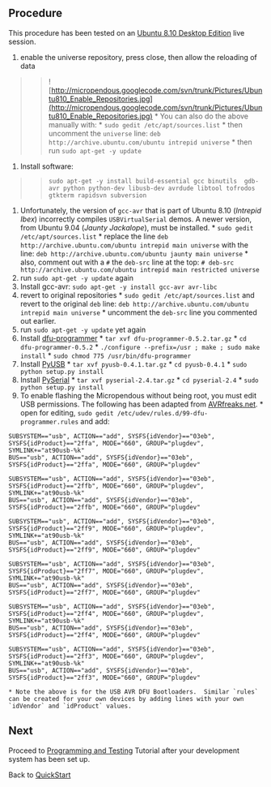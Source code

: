## Procedure ##

This procedure has been tested on an [Ubuntu 8.10 Desktop Edition](http://www.ubuntu.com/getubuntu/download) live session.

  1. enable the universe repository, press close, then allow the reloading of data
> > ![http://micropendous.googlecode.com/svn/trunk/Pictures/Ubuntu810_Enable_Repositories.jpg](http://micropendous.googlecode.com/svn/trunk/Pictures/Ubuntu810_Enable_Repositories.jpg)
    * You can also do the above manually with:
      * `sudo gedit /etc/apt/sources.list`
      * then uncomment the `universe` line: `deb http://archive.ubuntu.com/ubuntu intrepid universe`
      * then run `sudo apt-get -y update`
  1. Install software:
> > `sudo apt-get -y install build-essential gcc binutils  gdb-avr python python-dev libusb-dev avrdude libtool tofrodos gtkterm rapidsvn subversion`
  1. Unfortunately, the version of `gcc-avr` that is part of Ubuntu 8.10 (_Intrepid Ibex_) incorrectly compiles `USBVirtualSerial` demos.  A newer version, from Ubuntu 9.04 (_Jaunty Jackalope_), must be installed.
    * `sudo gedit /etc/apt/sources.list`
    * replace the line `deb http://archive.ubuntu.com/ubuntu intrepid main universe` with the line: `deb http://archive.ubuntu.com/ubuntu jaunty main universe`
    * also, comment out with a `#` the `deb-src` line at the top: `# deb-src http://archive.ubuntu.com/ubuntu intrepid main restricted universe`
  1. run `sudo apt-get -y update` again
  1. Install gcc-avr: `sudo apt-get -y install gcc-avr avr-libc`
  1. revert to original repositories
    * `sudo gedit /etc/apt/sources.list` and revert to the original `deb` line: `deb http://archive.ubuntu.com/ubuntu intrepid main universe`
    * uncomment the `deb-src` line you commented out earlier.
  1. run `sudo apt-get -y update` yet again
  1. Install [dfu-programmer](http://downloads.sourceforge.net/dfu-programmer/dfu-programmer-0.5.2.tar.gz)
    * `tar xvf dfu-programmer-0.5.2.tar.gz`
    * `cd dfu-programmer-0.5.2`
    * `./configure --prefix=/usr ; make ; sudo make install`
    * `sudo chmod 775 /usr/bin/dfu-programmer`
  1. Install [PyUSB](http://developer.berlios.de/project/showfiles.php?group_id=4354&release_id=13488)
    * `tar xvf pyusb-0.4.1.tar.gz`
    * `cd pyusb-0.4.1`
    * `sudo python setup.py install`
  1. Install [PySerial](http://downloads.sourceforge.net/pyserial/pyserial-2.4.tar.gz)
    * `tar xvf pyserial-2.4.tar.gz`
    * `cd pyserial-2.4`
    * `sudo python setup.py install`
  1. To enable flashing the Micropendous without being root, you must edit USB permissions.  The following has been adapted from [AVRfreaks.net](http://www.avrfreaks.net/wiki/index.php/Documentation:Tutorials_AT90UsbKey_under_Linux).
    * open for editing, `sudo gedit /etc/udev/rules.d/99-dfu-programmer.rules` and add:
```
SUBSYSTEM=="usb", ACTION=="add", SYSFS{idVendor}=="03eb", SYSFS{idProduct}=="2ffa", MODE="660", GROUP="plugdev", SYMLINK+="at90usb-%k"
BUS=="usb", ACTION=="add", SYSFS{idVendor}=="03eb", SYSFS{idProduct}=="2ffa", MODE="660", GROUP="plugdev"

SUBSYSTEM=="usb", ACTION=="add", SYSFS{idVendor}=="03eb", SYSFS{idProduct}=="2ffb", MODE="660", GROUP="plugdev", SYMLINK+="at90usb-%k"
BUS=="usb", ACTION=="add", SYSFS{idVendor}=="03eb", SYSFS{idProduct}=="2ffb", MODE="660", GROUP="plugdev"

SUBSYSTEM=="usb", ACTION=="add", SYSFS{idVendor}=="03eb", SYSFS{idProduct}=="2ff9", MODE="660", GROUP="plugdev", SYMLINK+="at90usb-%k"
BUS=="usb", ACTION=="add", SYSFS{idVendor}=="03eb", SYSFS{idProduct}=="2ff9", MODE="660", GROUP="plugdev"

SUBSYSTEM=="usb", ACTION=="add", SYSFS{idVendor}=="03eb", SYSFS{idProduct}=="2ff7", MODE="660", GROUP="plugdev", SYMLINK+="at90usb-%k"
BUS=="usb", ACTION=="add", SYSFS{idVendor}=="03eb", SYSFS{idProduct}=="2ff7", MODE="660", GROUP="plugdev"

SUBSYSTEM=="usb", ACTION=="add", SYSFS{idVendor}=="03eb", SYSFS{idProduct}=="2ff4", MODE="660", GROUP="plugdev", SYMLINK+="at90usb-%k"
BUS=="usb", ACTION=="add", SYSFS{idVendor}=="03eb", SYSFS{idProduct}=="2ff4", MODE="660", GROUP="plugdev"

SUBSYSTEM=="usb", ACTION=="add", SYSFS{idVendor}=="03eb", SYSFS{idProduct}=="2ff3", MODE="660", GROUP="plugdev", SYMLINK+="at90usb-%k"
BUS=="usb", ACTION=="add", SYSFS{idVendor}=="03eb", SYSFS{idProduct}=="2ff3", MODE="660", GROUP="plugdev"
```
    * Note the above is for the USB AVR DFU Bootloaders.  Similar `rules` can be created for your own devices by adding lines with your own `idVendor` and `idProduct` values.



## Next ##

Proceed to [Programming and Testing](ProgramAndTestLinux.md) Tutorial after your development system has been set up.

Back to [QuickStart](QuickStart.md)